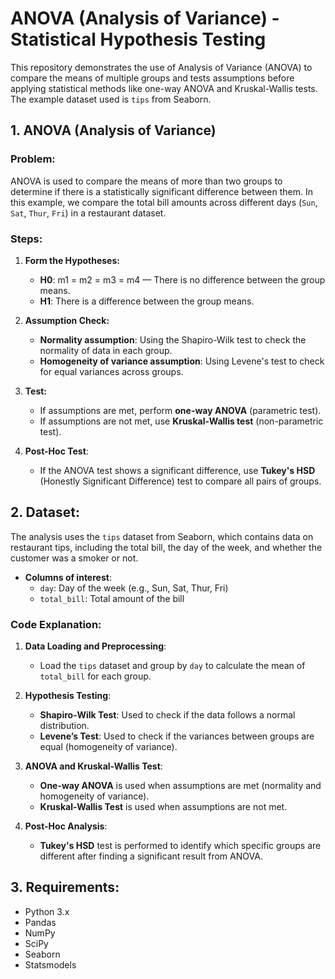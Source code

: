 # ANOVA (Analysis of Variance) - Statistical Hypothesis Testing

This repository demonstrates the use of Analysis of Variance (ANOVA) to compare the means of multiple groups and tests assumptions before applying statistical methods like one-way ANOVA and Kruskal-Wallis tests. The example dataset used is `tips` from Seaborn.

## 1. **ANOVA (Analysis of Variance)**

### Problem:
ANOVA is used to compare the means of more than two groups to determine if there is a statistically significant difference between them. In this example, we compare the total bill amounts across different days (`Sun`, `Sat`, `Thur`, `Fri`) in a restaurant dataset.

### Steps:
1. **Form the Hypotheses:**
   - **H0**: m1 = m2 = m3 = m4 — There is no difference between the group means.
   - **H1**: There is a difference between the group means.
   
2. **Assumption Check:**
   - **Normality assumption**: Using the Shapiro-Wilk test to check the normality of data in each group.
   - **Homogeneity of variance assumption**: Using Levene's test to check for equal variances across groups.
   
3. **Test:**
   - If assumptions are met, perform **one-way ANOVA** (parametric test).
   - If assumptions are not met, use **Kruskal-Wallis test** (non-parametric test).

4. **Post-Hoc Test**:
   - If the ANOVA test shows a significant difference, use **Tukey's HSD** (Honestly Significant Difference) test to compare all pairs of groups.

## 2. **Dataset:**
The analysis uses the `tips` dataset from Seaborn, which contains data on restaurant tips, including the total bill, the day of the week, and whether the customer was a smoker or not.

- **Columns of interest**:
  - `day`: Day of the week (e.g., Sun, Sat, Thur, Fri)
  - `total_bill`: Total amount of the bill

### Code Explanation:
1. **Data Loading and Preprocessing**:
   - Load the `tips` dataset and group by `day` to calculate the mean of `total_bill` for each group.
   
2. **Hypothesis Testing**:
   - **Shapiro-Wilk Test**: Used to check if the data follows a normal distribution.
   - **Levene’s Test**: Used to check if the variances between groups are equal (homogeneity of variance).
   
3. **ANOVA and Kruskal-Wallis Test**:
   - **One-way ANOVA** is used when assumptions are met (normality and homogeneity of variance).
   - **Kruskal-Wallis Test** is used when assumptions are not met.

4. **Post-Hoc Analysis**:
   - **Tukey's HSD** test is performed to identify which specific groups are different after finding a significant result from ANOVA.

## 3. **Requirements**:
- Python 3.x
- Pandas
- NumPy
- SciPy
- Seaborn
- Statsmodels
